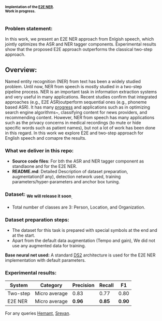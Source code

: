 <sub> **Implentation of the [E2E NER](https://arxiv.org/abs/2005.11184).**</sub> <br/>
<sub>**Work in progress.<br />**</sub> <br/>

### Problem statement:
In this work, we present an E2E NER approach from Enlgish speech, which jointly optimizes the ASR and NER tagger components. Experimental results show that the proposed E2E approach outperforms  the  classical  two-step  approach. 

## Overview:
Named entity recognition (NER) from text has been a widely studied problem. Until now, NER from speech is mostly studied in a two-step pipeline process. NER is an important task in information extraction systems and very useful in many applications. Recent studies confirm that integrated approaches (e.g., E2E ASR)outperform sequential ones (e.g., phoneme based ASR). It has many [progress](https://nlp.cs.nyu.edu/sekine/papers/li07.pdf) and applications such as in optimizing search engine algorithms~, classifying content for news providers, and recommending content. However, NER from speech has many applications such as the privacy concerns in medical recordings (to mute or hide specific words such as patient names), but not a lot of work has been done in this regard. In this work we explore E2E and two-step approach for English speech and comapre the results.

### What we deliver in this repo:
* **Source code files**: For bth the ASR and NER tagger component as standlaone and for the E2E NER.
* **README.md**: Detailed Description of dataset preparation, augmentation(if any), detection network used, training
parameters/hyper-parameters and anchor box tuning.

### Dataset: <sub>We will release it soon<sub/>.
 * Total number of classes are 3: Person, Location, and Organization. 

### Dataset preparation steps:
* The dataset for this task is prepared with special symbols at the end and at the start.
* Apart from the default data augmentation (Tempo and gain), We did not use any augmented data for training. <br/>

**Base neural net used:** A standard [DS2]("https://arxiv.org/pdf/1512.02595.pdf") architecture is used for the E2E NER implementation with default parameters.

### Experimental results: <br/>
| System   | Category     | Precision | Recall | F1     |
| -------- | ------------ | --------- | ------ | ------ |
| Two-step |Micro average | 0.83      |0.77    |0.80    |
| E2E NER  |Micro average | **0.96**  |**0.85**|**0.90**|

For any queries [Hemant](raotnameh@gmail.com), [Sreyan](gsreyan@gmail.com).
